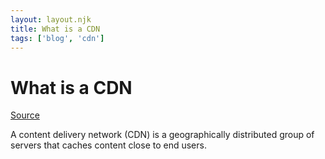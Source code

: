 ```yaml
---
layout: layout.njk
title: What is a CDN
tags: ['blog', 'cdn']
---
```


# What is a CDN

[Source](https://www.cloudflare.com/learning/cdn/what-is-a-cdn/)

A content delivery network (CDN) is a geographically distributed group of servers that caches content close to end users.